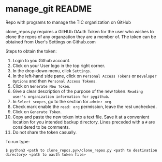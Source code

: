# manage_git README
Repo with programs to manage the TIC organization on GitHub

clone_repos.py requires a GitHUb OAuth Token for the user who wishes to clone the repos of any organzation they are a member of.
The token can be obtained from User's Settings on Github.com

Steps to obtain the token:

1. Login to you Github account.  
2. Click on your User logo in the top right corner.  
3. In the drop-down menu, click `Settings`.  
4. In the left-hand side pane, click on `Personal Access Tokens` or `Developer Options` and then `Personal Access Tokens`.
5. Click on `Generate New Token`.  
6. Give a clear description of the purpose of the new token. `Reading user's organization information for pygithub`.  
7. In `Select scopes`, go to the section for `admin: org`.  
8. Check mark enable the `read: org` permission, leave the rest unchecked.  
9. Click on `Generate Token`.
10. Copy and paste the new token into a text file. Save it at a convenient location for you intended backup directory. Lines preceded with a `#` are considered to be comments.
11. Do not share the token casually.

To run type:

	$ python3 <path to clone_repos.py>/clone_repos.py <path to destination directory> <path to oauth token file> 





